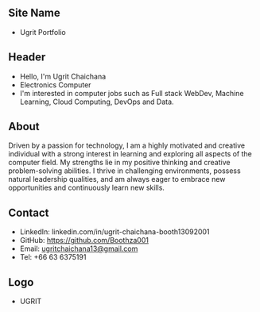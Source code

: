 ## Site Name
- Ugrit Portfolio

## Header
- Hello, I'm Ugrit Chaichana
- Electronics Computer
- I'm interested in computer jobs such as Full stack WebDev, Machine Learning, Cloud Computing, DevOps and Data.

## About
Driven by a passion for technology, I am a highly motivated and creative individual with a strong interest in learning and exploring all aspects of the computer field. My strengths lie in my positive thinking and creative problem-solving abilities. I thrive in challenging environments, possess natural leadership qualities, and am always eager to embrace new opportunities and continuously learn new skills.

## Contact

- LinkedIn: linkedin.com/in/ugrit-chaichana-booth13092001
- GitHub: https://github.com/Boothza001
- Email: ugritchaichana13@gmail.com
- Tel: +66 63 6375191

## Logo
- UGRIT